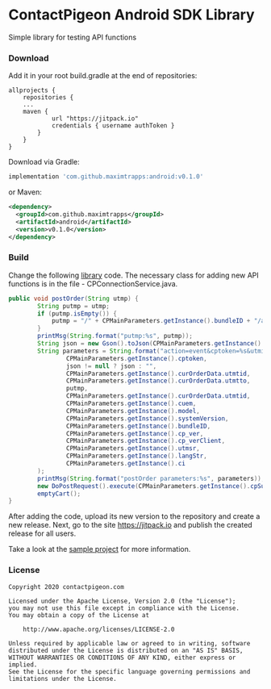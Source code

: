 # ContactPigeon Android SDK Library

Simple library for testing API functions

### Download

Add it in your root build.gradle at the end of repositories:

```
allprojects {
    repositories {
	...
	maven {
            url "https://jitpack.io"
            credentials { username authToken }
        }
    }
}
```

Download via Gradle:

```gradle
implementation 'com.github.maximtrapps:android:v0.1.0'
```
or Maven:
```xml
<dependency>
  <groupId>com.github.maximtrapps</groupId>
  <artifactId>android</artifactId>
  <version>v0.1.0</version>
</dependency>
```
### Build

Change the following [library](FBSDKConsumer) code. The necessary class for adding new API functions is in the file - CPConnectionService.java.
```java
public void postOrder(String utmp) {
        String putmp = utmp;
        if (putmp.isEmpty()) {
            putmp = "/" + CPMainParameters.getInstance().bundleID + "/android/ordercomplete/" + CPMainParameters.getInstance().curOrderData.utmtid;
        }
        printMsg(String.format("putmp:%s", putmp));
        String json = new Gson().toJson(CPMainParameters.getInstance().curOrderData.items);
        String parameters = String.format("action=event&cptoken=%s&utmipc=&utmipn=&cf1=order&cf2=&cf3=&cart=%s&utmtid=%s&utmtto=%s&utmp=%s&utmdt=%s&cuem=%s&device_type=android&device_id=%s&device_osver=%s&bundle_id=%s&cp_ver=%s&cp_verClient=%s&utmsr=%s&language_code=%s&ci=%s",
                CPMainParameters.getInstance().cptoken,
                json != null ? json : "",
                CPMainParameters.getInstance().curOrderData.utmtid,
                CPMainParameters.getInstance().curOrderData.utmtto,
                putmp,
                CPMainParameters.getInstance().curOrderData.utmtid,
                CPMainParameters.getInstance().cuem,
                CPMainParameters.getInstance().model,
                CPMainParameters.getInstance().systemVersion,
                CPMainParameters.getInstance().bundleID,
                CPMainParameters.getInstance().cp_ver,
                CPMainParameters.getInstance().cp_verClient,
                CPMainParameters.getInstance().utmsr,
                CPMainParameters.getInstance().langStr,
                CPMainParameters.getInstance().ci
        );
        printMsg(String.format("postOrder parameters:%s", parameters));
        new DoPostRequest().execute(CPMainParameters.getInstance().cpSubmitDataEndpoint, parameters);
        emptyCart();
}
```
After adding the code, upload its new version to the repository and create a new release. Next, go to the site https://jitpack.io and publish the created release for all users.

Take a look at the [sample project](sample) for more information.

### License 

```
Copyright 2020 contactpigeon.com

Licensed under the Apache License, Version 2.0 (the "License");
you may not use this file except in compliance with the License.
You may obtain a copy of the License at

    http://www.apache.org/licenses/LICENSE-2.0

Unless required by applicable law or agreed to in writing, software
distributed under the License is distributed on an "AS IS" BASIS,
WITHOUT WARRANTIES OR CONDITIONS OF ANY KIND, either express or implied.
See the License for the specific language governing permissions and
limitations under the License.
```


[sample]: <https://github.com/maximtrapps/android/tree/master/sample>
[FBSDKConsumer]: <https://github.com/maximtrapps/android/tree/master/FBSDKConsumer>
